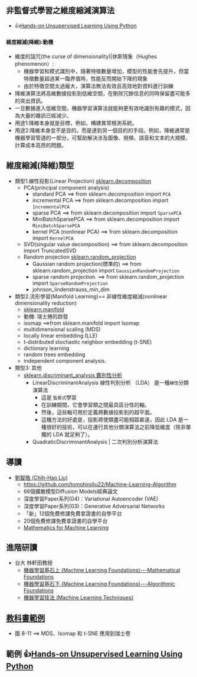 ## 非監督式學習之維度縮減演算法
- 👍[Hands-on Unsupervised Learning Using Python](https://learning.oreilly.com/library/view/hands-on-unsupervised-learning/9781492035633/) 

#### 維度縮減(降維):動機
- 維度的詛咒(the curse of dimensionality)|休斯現象（Hughes phenomenon）:
  - 機器學習和模式識別中，隨著特徵數量增加，模型的性能會先提升，但當特徵數量超過某一臨界值時，性能反而開始下降的現象
  - 由於特徵空間太過龐大，演算法無法有效且高效地對資料進行訓練
- 降維演算法將高維數據投影到低維空間，在刪除冗餘信息的同時保留盡可能多的突出資訊。
- 一旦數據進入低維空間，機器學習演算法就能夠更有效地識別有趣的模式，因為大量的雜訊已經減少。
- 用途1:降維本身就是目標，例如，構建異常檢測系統。
- 用途2:降維本身並不是目的，而是達到另一個目的的手段。例如，降維通常是機器學習管道的一部分，可幫助解決涉及圖像、視頻、語音和文本的大規模、計算成本高昂的問題。

## 維度縮減(降維)類型 
- 類型1.線性投影(Linear Projection)  [sklearn.decomposition](https://scikit-learn.org/stable/api/sklearn.decomposition.html)
  - PCA(principal component analysis)
    - standard PCA ==> from sklearn.decomposition import `PCA`
    - incremental PCA ==>  from sklearn.decomposition import  `IncrementalPCA`
    - sparse PCA  ==>  from sklearn.decomposition import `SparsePCA`
    - MiniBatchSparsePCA ==> from sklearn.decomposition import `MiniBatchSparsePCA`
    - kernel PCA (nonlinear PCA) ==>  from sklearn.decomposition import `KernelPCA`
  - SVD(singular value decomposition) ==>  from sklearn.decomposition import TruncatedSVD
  - Random projection  [sklearn.random_projection](https://scikit-learn.org/stable/api/sklearn.random_projection.html)
    - Gaussian random projection(標準的) ==> from sklearn.random_projection import `GaussianRandomProjection`
    - sparse random projection.  ==> from sklearn.random_projection import `SparseRandomProjection`
    - johnson_lindenstrauss_min_dim
- 類型2.流形學習(Manifold Learning)== 非線性維度縮減(nonlinear dimensionality reduction)
  - [sklearn.manifold](https://scikit-learn.org/stable/api/sklearn.manifold.html)
  - 動機: 瑞士捲的啟發
  - isomap ==>from sklearn.manifold import Isomap
  - multidimensional scaling (MDS)
  - locally linear embedding (LLE)
  - t-distributed stochastic neighbor embedding (t-SNE)
  - dictionary learning
  - random trees embedding
  - independent component analysis. 
- 類型3: 其他
  - [sklearn.discriminant_analysis 鑑別性分析](https://scikit-learn.org/stable/api/sklearn.discriminant_analysis.html)
    - LinearDiscriminantAnalysis 線性判別分析 （LDA） 是一種`線性`分類演算法
      - 這是 `監督式`學習
      - 在訓練期間，它會學習類之間最具區分性的軸。
      - 然後，這些軸可用於定義將數據投影到的超平面。
      - 這種方法的好處是，投影將使類盡可能相距甚遠，因此 LDA 是一種很好的技術，可以在運行其他分類演算法之前降低維度（除非單獨的 LDA 就足夠了）。
    - QuadraticDiscriminantAnalysis | 二次判別分析演算法

## 導讀
- [劉智皓 (Chih-Hao Liu)](https://tomohiroliu22.medium.com/)
  - https://github.com/tomohiroliu22/Machine-Learning-Algorithm
  - 66個擴散模型Diffusion Models經典論文
  - 深度學習Paper系列(04)：Variational Autoencoder (VAE)
  - 深度學習Paper系列(03)：Generative Adversarial Networks
  - 「新」12個免費修課免費拿證書的自學平台
  - 20個免費修課免費拿證書的自學平台
  - [Mathematics for Machine Learning](https://mml-book.github.io/)

## 進階研讀
- 台大 林軒田教授
  - [機器學習基石上 (Machine Learning Foundations)---Mathematical Foundations ](https://www.coursera.org/learn/ntumlone-mathematicalfoundations)
  - [機器學習基石下 (Machine Learning Foundations)---Algorithmic Foundations](https://www.coursera.org/learn/ntumlone-algorithmicfoundations)
  - [機器學習技法 (Machine Learning Techniques)](https://www.coursera.org/learn/machine-learning-techniques)

## [教科書範例](非監督式學習之維度縮減演算法_教科書範例.md)
- 圖 8-11 ==> MDS、Isomap 和 t-SNE 應用到瑞士卷
## 範例 👍[Hands-on Unsupervised Learning Using Python](https://learning.oreilly.com/library/view/hands-on-unsupervised-learning/9781492035633/) 

